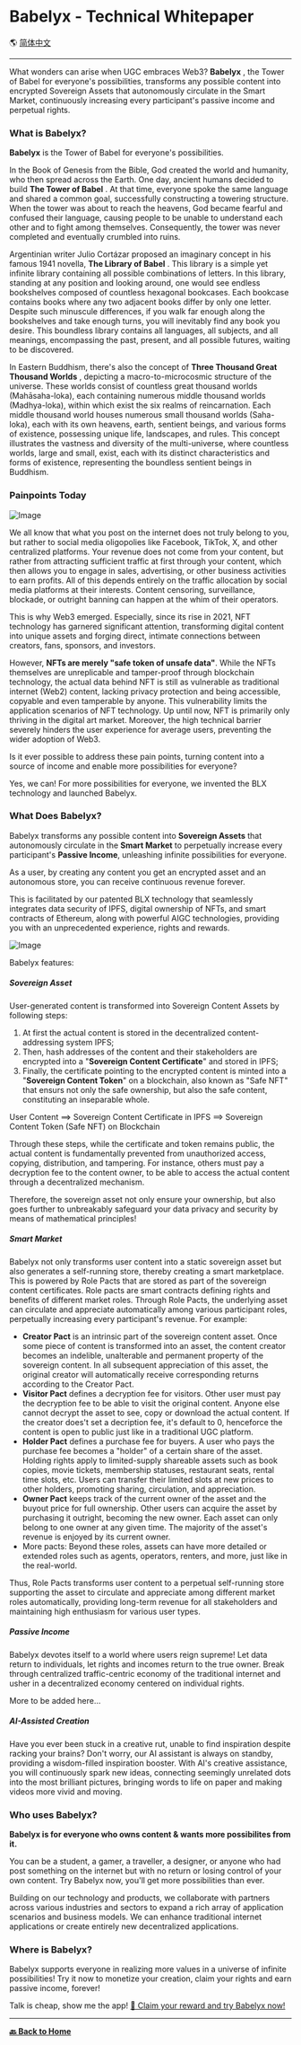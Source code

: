 # Babelyx - Technical Whitepaper

🌎 [简体中文](./_zhcn.md)

---

What wonders can arise when UGC embraces Web3? **Babelyx** , the Tower of Babel for everyone's possibilities, transforms any possible content into encrypted Sovereign Assets that autonomously circulate in the Smart Market, continuously increasing every participant's passive income and perpetual rights.

### What is Babelyx?

**Babelyx** is the Tower of Babel for everyone's possibilities.

In the Book of Genesis from the Bible, God created the world and humanity, who then spread across the Earth. One day, ancient humans decided to build **The Tower of Babel** . At that time, everyone spoke the same language and shared a common goal, successfully constructing a towering structure. When the tower was about to reach the heavens, God became fearful and confused their language, causing people to be unable to understand each other and to fight among themselves. Consequently, the tower was never completed and eventually crumbled into ruins.

Argentinian writer Julio Cortázar proposed an imaginary concept in his famous 1941 novella, **The Library of Babel** . This library is a simple yet infinite library containing all possible combinations of letters. In this library, standing at any position and looking around, one would see endless bookshelves composed of countless hexagonal bookcases. Each bookcase contains books where any two adjacent books differ by only one letter. Despite such minuscule differences, if you walk far enough along the bookshelves and take enough turns, you will inevitably find any book you desire. This boundless library contains all languages, all subjects, and all meanings, encompassing the past, present, and all possible futures, waiting to be discovered.

In Eastern Buddhism, there's also the concept of **Three Thousand Great Thousand Worlds** , depicting a macro-to-microcosmic structure of the universe. These worlds consist of countless great thousand worlds (Mahāsaha-loka), each containing numerous middle thousand worlds (Madhya-loka), within which exist the six realms of reincarnation. Each middle thousand world houses numerous small thousand worlds (Saha-loka), each with its own heavens, earth, sentient beings, and various forms of existence, possessing unique life, landscapes, and rules. This concept illustrates the vastness and diversity of the multi-universe, where countless worlds, large and small, exist, each with its distinct characteristics and forms of existence, representing the boundless sentient beings in Buddhism.

### Painpoints Today

![Image](./images/pitchdeck/Slide2.jpeg)

We all know that what you post on the internet does not truly belong to you, but rather to social media oligopolies like Facebook, TikTok, X, and other centralized platforms. Your revenue does not come from your content, but rather from attracting sufficient traffic at first through your content, which then allows you to engage in sales, advertising, or other business activities to earn profits. All of this depends entirely on the traffic allocation by social media platforms at their interests. Content censoring, surveillance, blockade, or outright banning can happen at the whim of their operators.

This is why Web3 emerged. Especially, since its rise in 2021, NFT technology has garnered significant attention, transforming digital content into unique assets and forging direct, intimate connections between creators, fans, sponsors, and investors.

However, **NFTs are merely "safe token of unsafe data"**. While the NFTs themselves are unreplicable and tamper-proof through blockchain technology, the actual data behind NFT is still as vulnerable as traditional internet (Web2) content, lacking privacy protection and being accessible, copyable and even tamperable by anyone. This vulnerability limits the application scenarios of NFT technology. Up until now, NFT is primarily only thriving in the digital art market. Moreover, the high technical barrier severely hinders the user experience for average users, preventing the wider adoption of Web3.

Is it ever possible to address these pain points, turning content into a source of income and enable more possibilities for everyone?

Yes, we can! For more possibilities for everyone, we invented the BLX technology and launched Babelyx.

### What Does Babelyx?

Babelyx transforms any possible content into **Sovereign Assets** that autonomously circulate in the **Smart Market** to perpetually increase every participant's **Passive Income**, unleashing infinite possibilities for everyone.

As a user, by creating any content you get an encrypted asset and an autonomous store, you can receive continuous revenue forever.

This is facilitated by our patented BLX technology that seamlessly integrates data security of IPFS, digital ownership of NFTs, and smart contracts of Ethereum, along with powerful AIGC technologies, providing you with an unprecedented experience, rights and rewards.

![Image](./images/pitchdeck/Slide3.jpeg)

Babelyx features:

##### Sovereign Asset

User-generated content is transformed into Sovereign Content Assets by following steps:

1. At first the actual content is stored in the decentralized content-addressing system IPFS;
2. Then, hash addresses of the content and their stakeholders are encrypted into a "**Sovereign Content Certificate**" and stored in IPFS;
3. Finally, the certificate pointing to the encrypted content is minted into a "**Sovereign Content Token**" on a blockchain, also known as "Safe NFT" that ensurs not only the safe ownership, but also the safe content, constituting an inseparable whole.

User Content ==> Sovereign Content Certificate in IPFS ==> Sovereign Content Token (Safe NFT) on Blockchain

Through these steps, while the certificate and token remains public, the actual content is fundamentally prevented from unauthorized access, copying, distribution, and tampering. For instance, others must pay a decryption fee to the content owner, to be able to access the actual content through a decentralized mechanism.

Therefore, the sovereign asset not only ensure your ownership, but also goes further to unbreakably safeguard your data privacy and security by means of mathematical principles!

##### Smart Market

Babelyx not only transforms user content into a static sovereign asset but also generates a self-running store, thereby creating a smart marketplace. This is powered by Role Pacts that are stored as part of the sovereign content certificates. Role pacts are smart contracts defining rights and benefits of different market roles. Through Role Pacts, the underlying asset can circulate and appreciate automatically among various participant roles, perpetually increasing every participant's revenue. For example:

- **Creator Pact** is an intrinsic part of the sovereign content asset. Once some piece of content is transformed into an asset, the content creator becomes an indelible, unalterable and permanent property of the sovereign content. In all subsequent appreciation of this asset, the original creator will automatically receive corresponding returns according to the Creator Pact.
- **Visitor Pact** defines a decryption fee for visitors. Other user must pay the decryption fee to be able to visit the original content. Anyone else cannot decrypt the asset to see, copy or download the actual content. If the creator does't set a decription fee, it's default to 0, henceforce the content is open to public just like in a traditional UGC platform.
- **Holder Pact** defines a purchase fee for buyers. A user who pays the purchase fee becomes a "holder" of a certain share of the asset. Holding rights apply to limited-supply shareable assets such as book copies, movie tickets, membership statuses, restaurant seats, rental time slots, etc. Users can transfer their limited slots at new prices to other holders, promoting sharing, circulation, and appreciation.
- **Owner Pact** keeps track of the current owner of the asset and the buyout price for full ownership. Other users can acquire the asset by purchasing it outright, becoming the new owner. Each asset can only belong to one owner at any given time. The majority of the asset's revenue is enjoyed by its current owner.
- More pacts: Beyond these roles, assets can have more detailed or extended roles such as agents, operators, renters, and more, just like in the real-world.

Thus, Role Pacts transforms user content to a perpetual self-running store supporting the asset to circulate and appreciate among different market roles automatically, providing long-term revenue for all stakeholders and maintaining high enthusiasm for various user types.

##### Passive Income

Babelyx devotes itself to a world where users reign supreme! Let data return to individuals, let rights and incomes return to the true owner. Break through centralized traffic-centric economy of the traditional internet and usher in a decentralized economy centered on individual rights.

More to be added here...

##### AI-Assisted Creation

Have you ever been stuck in a creative rut, unable to find inspiration despite racking your brains? Don't worry, our AI assistant is always on standby, providing a wisdom-filled inspiration booster. With AI's creative assistance, you will continuously spark new ideas, connecting seemingly unrelated dots into the most brilliant pictures, bringing words to life on paper and making videos more vivid and moving.

### Who uses Babelyx?

**Babelyx is for everyone who owns content & wants more possibilites from it.**

You can be a student, a gamer, a traveller, a designer, or anyone who had post something on the internet but with no return or losing control of your own content. Try Babelyx now, you'll get more possibilities than ever.

Building on our technology and products, we collaborate with partners across various industries and sectors to expand a rich array of application scenarios and business models. We can enhance traditional internet applications or create entirely new decentralized applications.

### Where is Babelyx?

Babelyx supports everyone in realizing more values in a universe of infinite possibilities! Try it now to monetize your creation, claim your rights and earn passive income, forever!

Talk is cheap, show me the app! [🎁 Claim your reward and try Babelyx now!](https://u.babelyx.com/)

---

[**🔙️ Back to Home**](./_enus.md)
